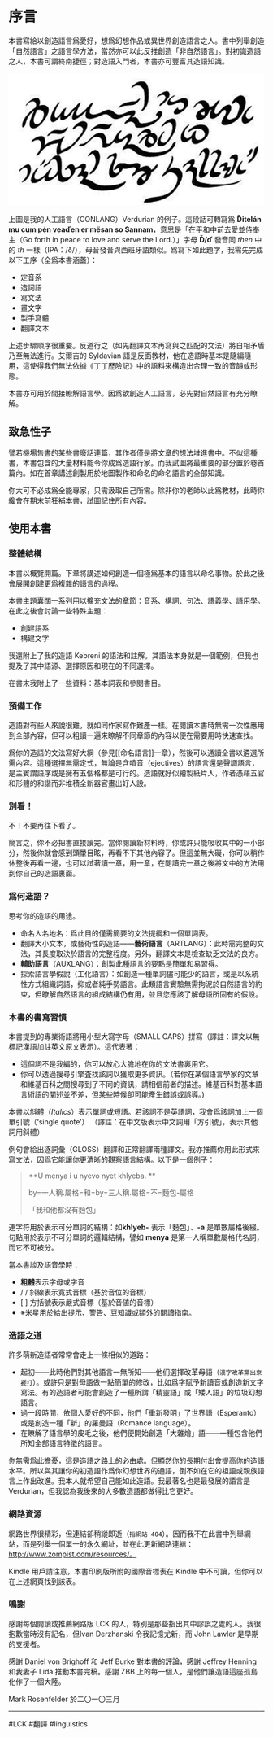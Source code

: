 # 序言

本書寫給以創造語言爲愛好，想爲幻想作品或異世界創造語言之人。書中列舉創造「自然語言」之語言學方法，當然亦可以此反推創造「非自然語言」。對初識造語之人，本書可謂終南捷徑；對造語入門者，本書亦可豐富其造語知識。

![1-1](./assets/1-1.png)

上圖是我的人工語言（CONLANG）Verdurian 的例子。這段話可轉寫爲 **Ďitelán mu cum pén veaďen er mësan so Sannam**，意思是「在平和中前去愛並侍奉主（Go forth in peace to love and serve the Lord.）」字母 **Ď/ď** 發音同 *then* 中的 *th* 一樣（IPA：/ð/），母音發音與西班牙語類似。爲寫下如此題字，我需先完成以下工序（全爲本書涵蓋）：

- 定音系
- 造詞語
- 寫文法
- 畫文字
- 製手寫體
- 翻譯文本

上述步驟順序很重要。反道行之（如先翻譯文本再寫與之匹配的文法）將自相矛盾乃至無法進行。艾爾吉的 Syldavian 語是反面教材，他在造語時基本是隨編隨用，這使得我們無法依據《丁丁歷險記》中的語料來構造出合理一致的音韻或形態。

本書亦可用於間接瞭解語言學。因爲欲創造人工語言，必先對自然語言有充分瞭解。

## 致急性子

譬若機場售書的某些書廢話連篇，其作者僅是將文章的想法堆進書中。不似這種書，本書包含的大量材料能令你成爲造語行家。而我試圖將最重要的部分置於卷首篇內。如在首章講述創製用於地圖製作和命名的命名語言的全部知識。

你大可不必成爲全能專家，只需汲取自己所需。除非你的老師以此爲教材，此時你纔會在期末前狂補本書，試圖記住所有內容。

## 使用本書

### 整體結構 

本書以概覽開篇。下章將講述如何創造一個極爲基本的語言以命名事物。於此之後會展開創建更爲複雜的語言的過程。

本書主題囊闊一系列用以擴充文法的章節：音系、構詞、句法、語義學、語用學。在此之後會討論一些特殊主題：

- 創建語系
- 構建文字

我還附上了我的造語 Kebreni 的語法和註解。其語法本身就是一個範例，但我也提及了其中語源、選擇原因和現在的不同選擇。

在書末我附上了一些資料：基本詞表和參閱書目。

### 預備工作

造語對有些人來說很難，就如同作家寫作難產一樣。在閱讀本書時無需一次性應用到全部內容，但可以粗讀一遍來瞭解不同章節的內容以便在需要用時快速查找。

爲你的造語的文法寫好大綱（參見[[命名語言]]一章），然後可以通讀全書以遴選所需內容。這種選擇無需定式，無論是含噴音（ejectives）的語言還是聲調語言，是主賓謂語序或是擁有五個格都是可行的。造語就好似繪製紙片人，作者憑藉五官和形體的和諧而非堆積全新器官畫出好人設。

### 別看！

不！不要再往下看了。

簡言之，你不必把書直接讀完。當你閱讀新材料時，你或許只能吸收其中的一小部分，然後你就會感到頭暈目眩，再看不下其他內容了。但這並無大礙，你可以稍作休整後再看一邊，也可以試著讀一章，用一章，在閱讀完一章之後將文中的方法用到你自己的造語裏面。

### 爲何造語？ 

思考你的造語的用途。

- 命名人名地名：爲此目的僅需簡要的文法提綱和一個單詞表。
- 翻譯大小文本，或藝術性的造語——**藝術語言**（ARTLANG）：此時需完整的文法，其長度取決於語言的完整程度。另外，翻譯文本是檢查缺乏文法的良方。
- **輔助語言**（AUXLANG）：創製此種語言的要點是簡單和易習得。
- 探索語言學假說（工化語言）：如創造一種單詞儘可能少的語言，或是以系統性方式組織詞語，抑或者純手勢語言。此類語言實驗無需拘泥於自然語言的約束，但瞭解自然語言的組成結構仍有用，並且您應該了解母語所固有的假設。

### 本書的書寫習慣 

本書提到的專業術語將用小型大寫字母（SMALL CAPS）拼寫（譯註：譯文以無標記漢語加註英文原文表示）。這代表著：

- 這個詞不是我編的，你可以放心大膽地在你的文法書裏用它。
- 你可以透過搜尋引擎査找該詞以獲取更多資訊。（若你在某個語言學家的文章和維基百科之間搜尋到了不同的資訊，請相信前者的描述。維基百科對基本語言術語的闡述並不差，但某些時候卻可能產生錯誤或誤導。)

本書以斜體（*Italics*）表示單詞或短語。若該詞不是英語詞，我會爲該詞加上一個單引號（‘single quote’） （譯註：在中文版表示中文詞用「方引號」，表示其他詞用斜體）

例句會給出逐詞彙（GLOSS）翻譯和正常翻譯兩種譯文。我亦推薦你用此形式來寫文法，因爲它能讓你更清晰的觀察語言結構。以下是一個例子：

>**U menya i u nyevo nyet khlyeba. **
>
>by=一人稱.屬格=和=by=三人稱.屬格=不=麪包-屬格
>
>「我和他都沒有麪包」

連字符用於表示可分單詞的結構：如**khlyeb-** 表示「麪包」、**-a** 是單數屬格後綴。句點用於表示不可分單詞的邏輯結構，譬如 **menya** 是第一人稱單數屬格代名詞，而它不可被分。

當本書談及語音學時：

- **粗體**表示字母或字音
- / / 斜線表示寬式音標（基於音位的音標）
- \[ ] 方括號表示嚴式音標（基於音値的音標）
- ※米星用於給出提示、警告、豆知識或額外的閱讀指南。

### 造語之道

許多萌新造語者常常會走上一條相似的道路：

 - 起初——此時他們對其他語言一無所知——他们選擇改革母語（`漢字改革黨出來捱打`）。或許只是對母語做一點簡單的修改，比如爲字賦予新讀音或創造新文字寫法。有的造語者可能會創造了一種所謂「精靈語」或「矮人語」的垃圾幻想語言。
 - 過一段時間，依個人愛好的不同，他們「重新發明」了世界語（Esperanto）或是創造一種「新」的羅曼語（Romance language）。
 - 在瞭解了語言學的皮毛之後，他們便開始創造「大雜燴」語——一種包含他們所知全部語言特徵的語言。

你無需爲此擔憂，這是造語之路上的必由處。但顯然你的長期付出會提高你的造語水平。所以與其讓你的初造語作爲你幻想世界的通語，倒不如在它的祖語或親族語言上作出改進。我本人就希望自己能如此造語。我最著名也是最發展的語言是 Verdurian，但我認為我後來的大多數造語都做得比它更好。

### 網路資源

網路世界很精彩，但連結卻稍縱即逝（`指網站 404`）。因而我不在此書中列舉網站，而是列舉一個單一的永久網址，並在此更新網路連結：http://www.zompist.com/resources/。

Kindle 用戶請注意，本書印刷版所附的國際音標表在 Kindle 中不可讀，但你可以在上述網頁找到該表。

### 鳴謝

感謝每個閱讀或推薦網路版 LCK 的人，特別是那些指出其中謬誤之處的人。我很抱歉當時沒有記名，但Ivan Derzhanski 令我記憶尤新，而 John Lawler 是早期的支援者。

感謝 Daniel von Brighoff 和 Jeff Burke 對本書的評論，感謝 Jeffrey Henning 和我妻子 Lida 推動本書完稿。感謝 ZBB 上的每一個人，是他們讓造語這座孤島化作了一個大陸。

Mark Rosenfelder 於二〇一〇三月

---

#LCK #翻譯 #linguistics
